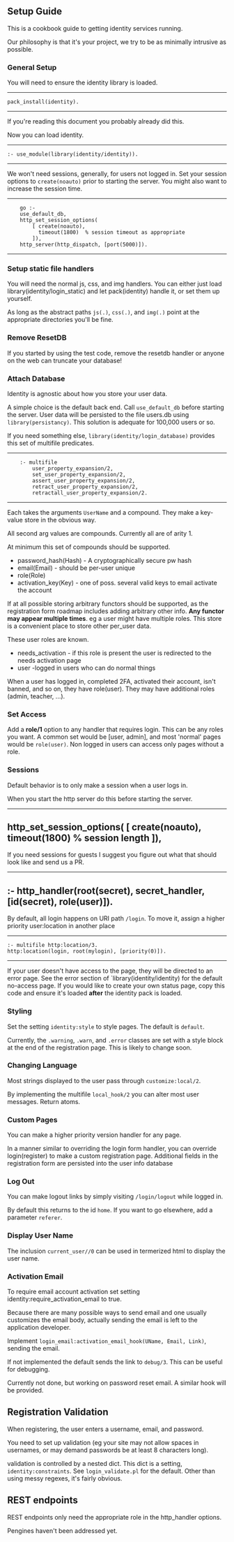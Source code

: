 
## Setup Guide

This is a cookbook guide to getting identity services running.

Our philosophy is that it's your project, we try to be as
minimally intrusive as possible. 

### General Setup

You will need to ensure the identity library is loaded.

---
    pack_install(identity).
---

If you're reading this document you probably already did this.

Now you can load identity.

---
    :- use_module(library(identity/identity)).
---

We won't need sessions, generally, for users not logged in.
Set your session options to `create(noauto)` prior to starting the server.
You might also want to increase the session time.

---
	    go :-
		use_default_db,
		http_set_session_options(
		    [ create(noauto),
		      timeout(1800)  % session timeout as appropriate
		    ]),
		http_server(http_dispatch, [port(5000)]).
---

###  Setup static file handlers

You will need the normal js, css, and img handlers. You can either just
load library(identity/login_static) and let pack(identity) handle it, or
set them up yourself.

As long as the abstract paths `js(.)`, `css(.)`, and `img(.)` point
at the appropriate directories you'll be fine.

### Remove ResetDB

If you started by using the test code, remove the resetdb handler
or anyone on the web can truncate your database!

### Attach Database

Identity is agnostic about how you store your user data.

A simple choice is the default back end. Call `use_default_db` before starting the server.
User data will be persisted to the file users.db using `library(persistancy)`.
This solution is adequate for 100,000 users or so.

If you need something else, `library(identity/login_database)` provides this set of multifile predicates.

---
		:- multifile
		    user_property_expansion/2,
		    set_user_property_expansion/2,
		    assert_user_property_expansion/2,
		    retract_user_property_expansion/2,
		    retractall_user_property_expansion/2.
---

Each takes the arguments `UserName` and a compound. They make a key-value store in the obvious way.

All second arg values are compounds. Currently all are of arity 1.

At minimum this set of compounds should be supported. 

 * password_hash(Hash) - A cryptographically secure pw hash
 * email(Email) - should be per-user unique
 * role(Role)
 * activation_key(Key) - one of poss. several valid keys to email activate the account

If at all possible storing arbitrary functors
should be supported, as the registration form roadmap includes adding arbitrary other info.
**Any functor may appear multiple times**. eg a user might have multiple roles.
This store is a convenient place to store other per_user data.

These user roles are known.

 * needs_activation - if this role is present the user is redirected to the needs activation page
 * user -logged in users who can do normal things

When a user has logged in, completed 2FA, activated their account, isn't banned, and so on, they
have role(user). They may have additional roles (admin, teacher, ...).

### Set Access

Add a **role/1** option to any handler that requires login. This can be any
roles you want. A common set would be [user, admin], and most 'normal' pages would be `role(user)`.
Non logged in users can access only pages without a role.

### Sessions

Default behavior is to only make a session when a user logs in.

When you start the http server do this before starting the server.

----
 http_set_session_options(
        [ create(noauto),
          timeout(1800)  % session length
        ]),
----

If you need
sessions for guests I suggest you figure out what that should look like and
send us a PR.

---
   :- http_handler(root(secret), secret_handler, [id(secret), role(user)]).
---

By default, all login happens on URI path `/login`. To move it, assign a higher
priority user:location in another place

---
    :- multifile http:location/3.
    http:location(login, root(mylogin), [priority(0)]).
---

If your user doesn't have access to the page, they will be directed to an
error page. See the error section of `library(identity/identity) for the default no-access page. If you would
like to create your own status page, copy this code and ensure it's loaded **after**
the identity pack is loaded.

### Styling

Set the setting `identity:style` to  style pages. The default is `default`.

Currently, the `.warning`, `.warn`, and `.error` classes are set with a style block at the end
of the registration page. This is likely to change soon.

### Changing Language

Most strings displayed to the user pass through `customize:local/2`.

By implementing the multifile `local_hook/2` you can alter most user messages. Return atoms.

### Custom Pages

You can make a higher priority version handler for any page.

In a manner similar to overriding the login form handler, you can override
login(register) to make a custom registration page. Additional fields in
the registration form are persisted into the user info database

### Log Out

You can make logout links by simply visiting `/login/logout` while logged in.

By default this returns to the id `home`. If you want to go elsewhere, add a parameter `referer`.

### Display User Name

The inclusion `current_user//0` can be used in termerized html to display the user name.

### Activation Email

To require email account activation set setting identity:require_activation_email to true.

Because there are many possible ways to send email and one usually customizes the email body,
actually sending the email is left to the application developer.

Implement `login_email:activation_email_hook(UName, Email, Link)`, sending the email.

If not implemented the default sends the link to `debug/3`. This can be useful for debugging.

Currently not done, but working on password reset email. A similar hook will be provided.

## Registration Validation

When registering, the user enters a username, email, and password. 

You need to set up validation (eg your site may not allow spaces in usernames, or may demand passwords be at least 8 characters long).

validation is controlled by a nested dict. This dict is a setting, `identity:constraints`.
See `login_validate.pl` for the default. Other than using messy regexes, it's fairly obvious.

## REST endpoints

REST endpoints only need the appropriate role in the http_handler options.

Pengines haven't been addressed yet.

